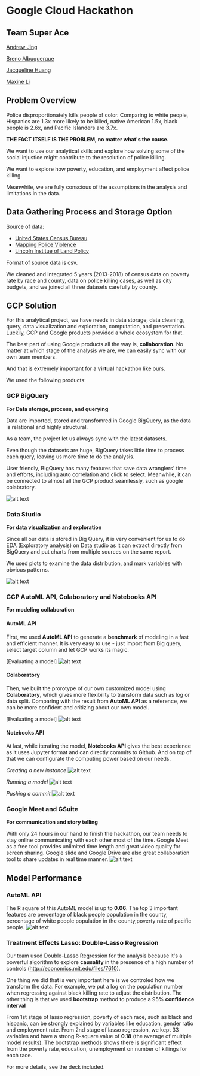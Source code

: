 # Google Cloud Hackathon
## Team Super Ace

[Andrew Jing](https://github.com/andrewjing404)

[Breno Albuquerque](https://www.linkedin.com/in/brenoea/)

[Jacqueline Huang](https://github.com/JacquelineHSH)

[Maxine Li](https://github.com/Mengsha-Li)



## Problem Overview
Police disproportionately kills people of color. Comparing to white people, Hispanics are 1.3x more likely to be killed, native American 1.5x, black people is 2.6x, and Pacific Islanders are 3.7x.

**THE FACT ITSELF IS THE PROBLEM, no matter what's the cause.**

We want to use our analytical skills and explore how solving some of the social injustice might contribute to the resolution of police killing. 

We want to explore how poverty, education, and employment affect police killing. 

Meanwhile, we are fully conscious of the assumptions in the analysis and limitations in the data.

## Data Gathering Process and Storage Option
Source of data:
- [United States Census Bureau](https://www.census.gov/ "United States Census Bureau")
- [Mapping Police Violence](https://mappingpoliceviolence.org/ "Mapping Police Violence")
- [Lincoln Institue of Land Policy](https://www.lincolninst.edu/)

Format of source data is csv. 

We cleaned and integrated 5 years (2013-2018) of census data on poverty rate by race and county, data on police killing cases, as well as city budgets, and we joined all three datasets carefully by county. 


## GCP Solution
For this analytical project, we have needs in data storage, data cleaning, query, data visualization and exploration, computation, and presentation. Luckily, GCP and Google products provided a whole ecosystem for that.

The best part of using Google products all the way is, **collaboration**. No matter at which stage of the analysis we are, we can easily sync with our own team members. 

And that is extremely important for a **virtual** hackathon like ours. 


We used the following products: 

### GCP BigQuery
**For Data storage, process, and querying**

Data are imported, stored and transfomred in Google BigQuery, as the data is relational and highly structural.

As a team, the project let us always sync with the latest datasets. 

Even though the datasets are huge, BigQuery takes little time to process each query, leaving us more time to do the analysis. 

User friendly, BigQuery has many features that save data wranglers' time and efforts, including auto correlation and click to select. Meanwhile, it can be connected to almost all the GCP product seamlessly, such as google colabratory. 

![alt text](https://github.com/Mengsha-Li/gcphackathorn_superace/blob/master/GCP%20Screenshots/BigQuery.png?raw=true)

### Data Studio 
**For data visualization and exploration**

Since all our data is stored in Big Query, it is very convenient for us to do EDA (Exploratory analysis) on Data studio as it can extract directly from BigQuery and put charts from multiple sources on the same report.

We used plots to examine the data distribution, and mark variables with obvious patterns.  
 
![alt text](https://github.com/Mengsha-Li/gcphackathorn_superace/blob/master/GCP%20Screenshots/Data%20Studio.png?raw=true)


### GCP AutoML API,  Colaboratory and Notebooks API  
**For modeling collaboration**

#### AutoML API
First, we used **AutoML API** to generate a **benchmark** of modeling in a fast and efficient manner. It is very easy to use -  just import from Big query, select target column and let GCP works its magic. 

[Evaluating a model]
![alt text](https://github.com/Mengsha-Li/gcphackathorn_superace/blob/master/GCP%20Screenshots/AutoML%20test.png?raw=true)

#### Colaboratory
Then, we built the prorotype of our own customized model using **Colaboratory**, which gives more flexibility to transform data such as log or data split. Comparing with the result from **AutoML API** as a reference, we can be more confident and critizing about our own model.

[Evaluating a model]
![alt text](https://github.com/Mengsha-Li/gcphackathorn_superace/blob/master/GCP%20Screenshots/Colab.png?raw=true)

#### Notebooks API
At last, while iterating the model, **Notebooks API** gives the best experience as it uses Jupyter format and can directly commits to Github. And on top of that we can configurate the computing power based on our needs. 


*Creating a new instance*
![alt text](https://github.com/Mengsha-Li/gcphackathorn_superace/blob/master/GCP%20Screenshots/AI%20Platform%20-%20Notebook%20Instance.png?raw=true)

*Running a model*
![alt text](https://github.com/Mengsha-Li/gcphackathorn_superace/blob/master/GCP%20Screenshots/AI%20Platform%20-%20Notebook.png?raw=true)

*Pushing a commit*
![alt text](https://github.com/Mengsha-Li/gcphackathorn_superace/blob/master/GCP%20Screenshots/AI%20Platform%20-%20Git%20Push.png?raw=true)


### Google Meet and GSuite
**For communication and story telling**

With only 24 hours in our hand to finish the hackathon, our team needs to stay online communicating with each other most of the time. Google Meet as a free tool provides unlimited time length and great video quality for screen sharing. 
Google slide and Google Drive are also great collaboration tool to share updates in real time manner. 
![alt text](https://github.com/Mengsha-Li/gcphackathorn_superace/blob/master/GCP%20Screenshots/Google%20Slide.png?raw=true)


## Model Performance

### AutoML API 
The R square of this AutoML model is up to **0.06**. The top 3 important features are percentage of black people population in the county,  percentage of white people population in the county,poverty rate of pacific people.
![alt text](https://github.com/Mengsha-Li/gcphackathorn_superace/blob/master/GCP%20Screenshots/AutoML%20percent%20result.png?raw=true)


### Treatment Effects Lasso: Double-Lasso Regression

Our team used Double-Lasso Regression for the analysis because it's a powerful algorithm to explore **causality** in the presence of a high number of controls (http://economics.mit.edu/files/7610). 

One thing we did that is very important here is we controled how we transform the data. For example, we put a log on the population number when regressing against black killing rate to adjust the distribution. The other thing is that we used **bootstrap** method to produce a 95% **confidence interval**

From 1st stage of lasso regression, poverty of each race, such as black and hispanic, can be strongly explained by variables like education, gender ratio and employment rate. From 2nd stage of lasso regression, we kept 33 variables and have a strong R-square value of **0.18** (the average of multiple model results). The bootstrap methods shows there is significant effect from the poverty rate, education, unemployment on number of killings for each race. 

For more details, see the deck included. 

